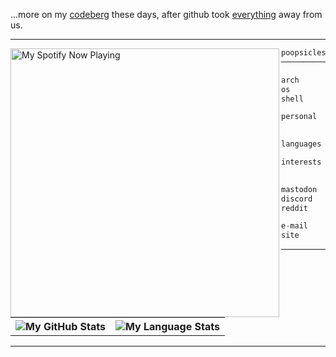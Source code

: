 ...more on my [codeberg](https://codeberg.org/fumnanya) these days, after github took [everything](https://boehs.org/node/npm-everything) away from us.

---

<picture>
            <source media="(prefers-color-scheme: dark)" srcset="https://github-spotify-readme-self-deploy.vercel.app/now-playing/q?uid=dsqvm5x8lly6zcidosb8xxwce&size=med&theme=dark">
            <img alt="My Spotify Now Playing" src="https://github-spotify-readme-self-deploy.vercel.app/now-playing/q?uid=dsqvm5x8lly6zcidosb8xxwce&size=med&theme=light" align="left" height="430px"/>
</picture>

```js
poopsicles@github: ~ $ whoami
──────────────────────────────────────────────────

arch       • x86_64
os         • Fedora Linux 40 (Workstation Edition)
shell      • zsh 5.9

personal   • fumnanya kavan mowete / 19yo
             male / lagos, nigeria

languages  • rust, c#, python

interests  • systems,  osdev, ui design
             indie games, noodles

mastodon   • @fumnanya@hachyderm.io
discord    • @fumnanya
reddit     • u/HotGarbage1813

e-mail     • fmowete@outlook.com
site       • fumnanya.vercel.app 
```
        
---

<table>
    <tr>
        <th>
        <picture>
            <source media="(prefers-color-scheme: dark)" srcset="https://github-readme-stats.vercel.app/api?username=poopsicles&show_icons=true&count_private=true&include_all_commits=true&theme=dark&show_icons=true&layout=compact&bg_color=00000000&border_color=00000000">
            <img alt="My GitHub Stats" src="https://github-readme-stats.vercel.app/api?username=poopsicles&show_icons=true&count_private=true&include_all_commits=true&theme=light&show_icons=true&layout=compact&bg_color=00000000&border_color=00000000">
</picture>
            <br>
        </th>
        <th>
        <picture>
            <source media="(prefers-color-scheme: dark)" srcset="https://github-readme-stats.quantumlytangled.vercel.app/api/top-langs/?username=poopsicles&layout=compact&theme=dark&bg_color=00000000&hide_border=true&icon_color=00000000&count_private=true">
            <img alt="My Language Stats" src="https://github-readme-stats.quantumlytangled.vercel.app/api/top-langs/?username=poopsicles&layout=compact&theme=light&text_color=434d58&bg_color=00000000&hide_border=true&icon_color=00000000&count_private=true">
</picture>
        </th>
    </tr>
</table>

---
